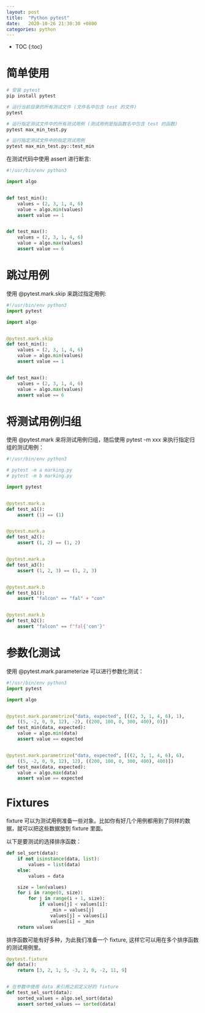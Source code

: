```yaml
---
layout: post
title:  "Python pytest"
date:   2020-10-26 21:30:30 +0800
categories: python
---
```


* TOC
{:toc}

# 简单使用

```bash
# 安装 pytest
pip install pytest 

# 运行当前目录的所有测试文件 (文件名中包含 test 的文件)
pytest

# 运行指定测试文件中的所有测试用例 (测试用例是指函数名中包含 test 的函数)
pytest max_min_test.py

# 运行指定测试文件中的指定测试用例
pytest max_min_test.py::test_min
```

在测试代码中使用 assert 进行断言:

```py
#!/usr/bin/env python3

import algo


def test_min():
    values = (2, 3, 1, 4, 6)
    value = algo.min(values)
    assert value == 1


def test_max():
    values = (2, 3, 1, 4, 6)
    value = algo.max(values)
    assert value == 6
```

# 跳过用例

使用 @pytest.mark.skip 来跳过指定用例:

```py
#!/usr/bin/env python3
import pytest

import algo


@pytest.mark.skip
def test_min():
    values = (2, 3, 1, 4, 6)
    value = algo.min(values)
    assert value == 1


def test_max():
    values = (2, 3, 1, 4, 6)
    value = algo.max(values)
    assert value == 6
```

# 将测试用例归组

使用 @pytest.mark 来将测试用例归组，随后使用 pytest -m xxx 来执行指定归组的测试用例：

```py
#!/usr/bin/env python3

# pytest -m a marking.py
# pytest -m b marking.py

import pytest


@pytest.mark.a
def test_a1():
    assert (1) == (1)


@pytest.mark.a
def test_a2():
    assert (1, 2) == (1, 2)


@pytest.mark.a
def test_a3():
    assert (1, 2, 3) == (1, 2, 3)


@pytest.mark.b
def test_b1():
    assert "falcon" == "fal" + "con"


@pytest.mark.b
def test_b2():
    assert "falcon" == f"fal{'con'}"
```

# 参数化测试

使用 @pytest.mark.parameterize 可以进行参数化测试：

```py
#!/usr/bin/env python3
import pytest

import algo


@pytest.mark.parametrize("data, expected", [((2, 3, 1, 4, 6), 1),
    ((5, -2, 0, 9, 12), -2), ((200, 100, 0, 300, 400), 0)])
def test_min(data, expected):
    value = algo.min(data)
    assert value == expected


@pytest.mark.parametrize("data, expected", [((2, 3, 1, 4, 6), 6),
    ((5, -2, 0, 9, 12), 12), ((200, 100, 0, 300, 400), 400)])
def test_max(data, expected):
    value = algo.max(data)
    assert value == expected
```


# Fixtures

fixture 可以为测试用例准备一些对象。比如你有好几个用例都用到了同样的数据，就可以把这些数据放到 fixture 里面。

以下是要测试的选择排序函数：

```py
def sel_sort(data):
    if not isinstance(data, list):
        values = list(data)
    else:
        values = data

    size = len(values)
    for i in range(0, size):
        for j in range(i + 1, size):
            if values[j] < values[i]:
                _min = values[j]
                values[j] = values[i]
                values[i] = _min
    return values
```

排序函数可能有好多种，为此我们准备一个 fixture, 这样它可以用在多个排序函数的测试用例里。

```py
@pytest.fixture
def data():
    return [3, 2, 1, 5, -3, 2, 0, -2, 11, 9]


# 在参数中使用 data 来引用之前定义好的 fixture
def test_sel_sort(data):
    sorted_values = algo.sel_sort(data)
    assert sorted_values == sorted(data)
```